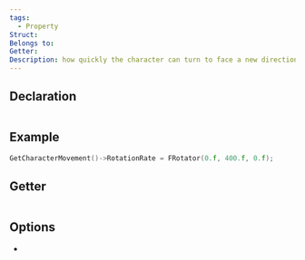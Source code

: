 ```yaml
---
tags:
  - Property
Struct: 
Belongs to: 
Getter: 
Description: how quickly the character can turn to face a new direction
---
```


## Declaration

```cpp
```

## Example

```cpp
GetCharacterMovement()->RotationRate = FRotator(0.f, 400.f, 0.f);
```

## Getter

```cpp
```

## Options
- 